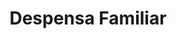 ---
title: "Despensa Familiar"
url: /zona-1-de-villa-nueva/despensa-familiar/
shop: supermercado
---